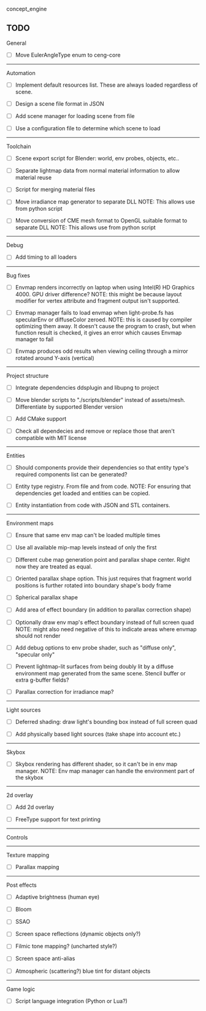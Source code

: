 concept_engine

TODO
------------------------------------------
General

- [ ] Move EulerAngleType enum to ceng-core

------------------------------------------
Automation

- [ ] Implement default resources list. These are always loaded regardless of scene.

- [ ] Design a scene file format in JSON

- [ ] Add scene manager for loading scene from file

- [ ] Use a configuration file to determine which scene to load

------------------------------------------
Toolchain

- [ ] Scene export script for Blender: world, env probes, objects, etc..

- [ ] Separate lightmap data from normal material information to allow material reuse

- [ ] Script for merging material files

- [ ] Move irradiance map generator to separate DLL
      NOTE: This allows use from python script

- [ ] Move conversion of CME mesh format to OpenGL suitable format to separate DLL
      NOTE: This allows use from python script

------------------------------------------
Debug

- [ ] Add timing to all loaders

------------------------------------------
Bug fixes

- [ ] Envmap renders incorrectly on laptop when using Intel(R) HD Graphics 4000. GPU driver difference?
      NOTE: this might be because layout modifier for vertex attribute and fragment output isn't supported.

- [ ] Envmap manager fails to load envmap when light-probe.fs has specularEnv or diffuseColor zeroed.
      NOTE: this is caused by compiler optimizing them away. It doesn't cause the program to crash, but when function result
            is checked, it gives an error which causes Envmap manager to fail

- [ ] Envmap produces odd results when viewing ceiling through a mirror rotated around Y-axis (vertical)

------------------------------------------
Project structure

- [ ] Integrate dependencies ddsplugin and libupng to project

- [ ] Move blender scripts to "./scripts/blender" instead of assets/mesh. Differentiate by supported Blender version

- [ ] Add CMake support

- [ ] Check all dependecies and remove or replace 
      those that aren't compatible with MIT license

------------------------------------------
Entities

- [ ] Should components provide their dependencies so that entity type's required
      components list can be generated?

- [ ] Entity type registry. From file and from code. 
      NOTE: For ensuring that dependencies get loaded and entities can be copied.

- [ ] Entity instantiation from code with JSON and STL containers.

------------------------------------------
Environment maps

- [ ] Ensure that same env map can't be loaded multiple times

- [ ] Use all available mip-map levels instead of only the first

- [ ] Different cube map generation point and parallax shape center. Right now they are treated as equal.

- [ ] Oriented parallax shape option. This just requires that fragment world positions is further rotated into boundary
      shape's body frame

- [ ] Spherical parallax shape

- [ ] Add area of effect boundary (in addition to parallax correction shape)

- [ ] Optionally draw env map's effect boundary instead of full screen quad
      NOTE: might also need negative of this to indicate areas where envmap should not render

- [ ] Add debug options to env probe shader, such as "diffuse only", "specular only"

- [ ] Prevent lightmap-lit surfaces from being doubly lit by a diffuse environment map generated from the same scene.
      Stencil buffer or extra g-buffer fields?

- [ ] Parallax correction for irradiance map?

------------------------------------------
Light sources

- [ ] Deferred shading: draw light's bounding box instead of full screen quad

- [ ] Add physically based light sources (take shape into account etc.)


------------------------------------------
Skybox

- [ ] Skybox rendering has different shader, so it can't be in env map manager. 
      NOTE: Env map manager can handle the environment part of the skybox

------------------------------------------
2d overlay

- [ ] Add 2d overlay

- [ ] FreeType support for text printing

------------------------------------------
Controls

------------------------------------------
Texture mapping

- [ ] Parallax mapping

------------------------------------------
Post effects 

- [ ] Adaptive brightness (human eye)

- [ ] Bloom

- [ ] SSAO

- [ ] Screen space reflections (dynamic objects only?)

- [ ] Filmic tone mapping? (uncharted style?)

- [ ] Screen space anti-alias

- [ ] Atmospheric (scattering?) blue tint for distant objects

------------------------------------------
Game logic

- [ ] Script language integration (Python or Lua?)


